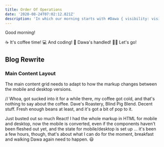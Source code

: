 ```yaml
---
title: Order Of Operations
date: '2020-08-24T07:02:12.821Z'
description: 'In which our morning starts with #Dawa { visibility: visible !important; }'
---
```


Good morning!

☕ It's coffee time!
💻 And coding!
🐶 Dawa's handled!
🏃‍♂️ Let's go!

## Blog Rewrite

### Main Content Layout

The main content grid needs to adapt to how the markup changes between the mobile and desktop versions.

// Whoa, got sucked into it for a while there, my coffee got cold, and that's nothing to say about the coffee. Dave's Roastery, Blind Pig Blend. Decent stuff. Fresh enough beans at least, and it's got a bit of pop to it.

Just busted out so much React! I had the whole markup in HTML for mobile and desktop, now the mobile is converted, even if the components haven't been fleshed out yet, and the state for mobile/desktop is set up ... it's been a few hours, though, that's about what I can do for the moment, breakfast and walking Dawa again need to happen. 😃
